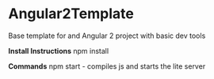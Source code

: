 # Angular2Template
Base template for and Angular 2 project with basic dev tools

**Install Instructions**
npm install

**Commands**
npm start - compiles js and starts the lite server

